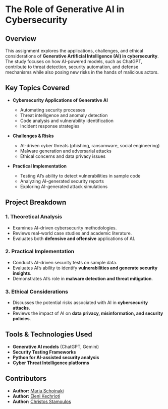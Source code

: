 # **The Role of Generative AI in Cybersecurity**

## **Overview**
This assignment explores the applications, challenges, and ethical considerations of **Generative Artificial Intelligence (AI) in cybersecurity**. The study focuses on how AI-powered models, such as ChatGPT, contribute to threat detection, security automation, and defense mechanisms while also posing new risks in the hands of malicious actors.

## **Key Topics Covered**
- **Cybersecurity Applications of Generative AI**
  - Automating security processes
  - Threat intelligence and anomaly detection
  - Code analysis and vulnerability identification
  - Incident response strategies

- **Challenges & Risks**
  - AI-driven cyber threats (phishing, ransomware, social engineering)
  - Malware generation and adversarial attacks
  - Ethical concerns and data privacy issues

- **Practical Implementation**
  - Testing AI’s ability to detect vulnerabilities in sample code
  - Analyzing AI-generated security reports
  - Exploring AI-generated attack simulations

## **Project Breakdown**
### **1. Theoretical Analysis**
- Examines AI-driven cybersecurity methodologies.
- Reviews real-world case studies and academic literature.
- Evaluates both **defensive and offensive** applications of AI.

### **2. Practical Implementation**
- Conducts AI-driven security tests on sample data.
- Evaluates AI’s ability to identify **vulnerabilities and generate security insights**.
- Demonstrates AI’s role in **malware detection and threat mitigation**.

### **3. Ethical Considerations**
- Discusses the potential risks associated with AI in **cybersecurity attacks**.
- Reviews the impact of AI on **data privacy, misinformation, and security policies**.

## **Tools & Technologies Used**
- **Generative AI models** (ChatGPT, Gemini)
- **Security Testing Frameworks**
- **Python for AI-assisted security analysis**
- **Cyber Threat Intelligence platforms**

## Contributors
- **Author:** [Maria Schoinaki](https://github.com/MariaSchoinaki)
- **Author:** [Eleni Kechrioti](https://github.com/EleniKechrioti)
- **Author:** [Christos Stamoulos](https://github.com/ChristosStamoulos)